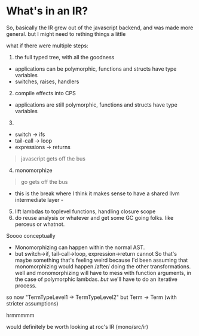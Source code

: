 # What's in an IR?

So, basically the IR grew out of the javascript backend, and was made more general.
but
I might need to rething things a little

what if there were multiple steps:
1) the full typed tree, with all the goodness
  - applications can be polymorphic, functions and structs have type variables
  - switches, raises, handlers
2) compile effects into CPS
  - applications are still polymorphic, functions and structs have type variables
3) 
  - switch -> ifs
  - tail-call -> loop
  - expressions -> returns
> javascript gets off the bus
4) monomorphize
> go gets off the bus
- this is the break where I think it makes sense to have a shared llvm intermediate layer -
5) lift lambdas to toplevel functions, handling closure scope
6) do reuse analysis or whatever and get some GC going folks. like perceus or whatnot.

Soooo conceptually
- Monomorphizing can happen within the normal AST.
- but switch->if, tail-call->loop, expression->return cannot
So that's maybe something that's feeling weird
because I'd been assuming that monomorphizing would happen /after/ doing the other transformations.
well and monomorphizing will have to mess with function arguments, in the case of polymorphic lambdas. *but* we'll have to do an iterative process.

so now "TermTypeLevel1 -> TermTypeLevel2"
but Term -> Term (with stricter assumptions)

hrmmmmm

would definitely be worth looking at roc's IR (mono/src/ir)









